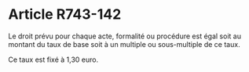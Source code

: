# Article R743-142

Le droit prévu pour chaque acte, formalité ou procédure est égal soit au montant du taux de base soit à un multiple ou sous-multiple de ce taux.

Ce taux est fixé à 1,30 euro.
